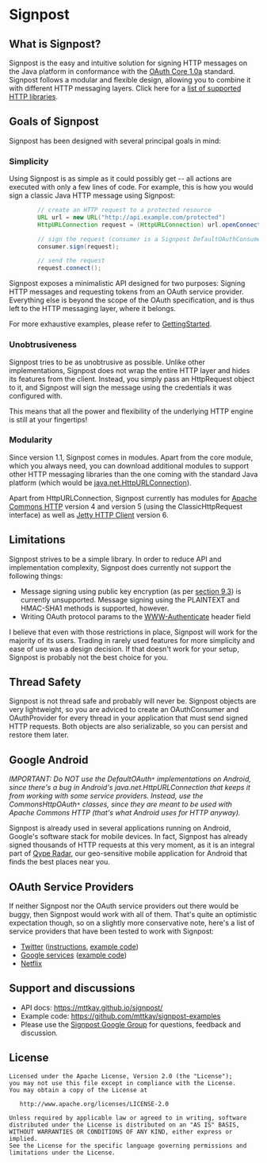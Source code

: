 Signpost
=====================================

What is Signpost?
------------

Signpost is the easy and intuitive solution for signing HTTP messages on the Java platform in conformance with the [OAuth Core 1.0a](https://oauth.net/core/1.0a/) standard. Signpost follows a modular and flexible design, allowing you to combine it with different HTTP messaging layers. Click here for a [list of supported HTTP libraries](docs/SupportedHttpLibraries.md).

Goals of Signpost
------------

Signpost has been designed with several principal goals in mind:

### Simplicity
Using Signpost is as simple as it could possibly get -- all actions are executed with only a few lines of code. For example, this is how you would sign a classic Java HTTP message using Signpost:

```java
        // create an HTTP request to a protected resource
        URL url = new URL("http://api.example.com/protected")
        HttpURLConnection request = (HttpURLConnection) url.openConnection();

        // sign the request (consumer is a Signpost DefaultOAuthConsumer)
        consumer.sign(request);

        // send the request
        request.connect();
```

Signpost exposes a minimalistic API designed for two purposes: Signing HTTP messages and requesting tokens from an OAuth service provider. Everything else is beyond the scope of the OAuth specification, and is thus left to the HTTP messaging layer, where it belongs.

For more exhaustive examples, please refer to [GettingStarted](docs/GettingStarted.md).

### Unobtrusiveness
Signpost tries to be as unobtrusive as possible. Unlike other implementations, Signpost does not wrap the entire HTTP layer and hides its features from the client. Instead, you simply pass an HttpRequest object to it, and Signpost will sign the message using the credentials it was configured with.

This means that all the power and flexibility of the underlying HTTP engine is still at your fingertips!

### Modularity
Since version 1.1, Signpost comes in modules. Apart from the core module, which you always need, you can download additional modules to support other HTTP messaging libraries than the one coming with the standard Java platform (which would be [java.net.HttpURLConnection](https://docs.oracle.com/javase/8/docs/api/java/net/HttpURLConnection.html)).

Apart from HttpURLConnection, Signpost currently has modules for [Apache Commons HTTP](https://hc.apache.org/) version 4 and version 5 (using the ClassicHttpRequest interface) as well as [Jetty HTTP Client](https://www.eclipse.org/jetty/documentation/current/http-client-api.html) version 6.

Limitations
------------
Signpost strives to be a simple library. In order to reduce API and implementation complexity, Signpost does currently not support the following things:

  * Message signing using public key encryption (as per [section 9.3](http://oauth.net/core/1.0#anchor19)) is currently unsupported. Message signing using the PLAINTEXT and HMAC-SHA1 methods is supported, however.
  * Writing OAuth protocol params to the [WWW-Authenticate](https://www.w3.org/Protocols/rfc2616/rfc2616-sec14.html#sec14.47) header field

I believe that even with those restrictions in place, Signpost will work for the majority of its users. Trading in rarely used features for more simplicity and ease of use was a design decision. If that doesn't work for your setup, Signpost is probably not the best choice for you.

Thread Safety
------------
Signpost is not thread safe and probably will never be. Signpost objects are very lightweight, so you are adviced to create an OAuthConsumer and OAuthProvider for every thread in your application that must send signed HTTP requests. Both objects are also serializable, so you can persist and restore them later.

Google Android
------------
*IMPORTANT: Do NOT use the DefaultOAuth`*` implementations on Android, since there's a bug in Android's java.net.HttpURLConnection that keeps it from working with some service providers. Instead, use the CommonsHttpOAuth`*` classes, since they are meant to be used with Apache Commons HTTP (that's what Android uses for HTTP anyway).*

Signpost is already used in several applications running on Android, Google's software stack for mobile devices. In fact, Signpost has already signed thousands of HTTP requests at this very moment, as it is an integral part of [Qype Radar](http://www.qype.co.uk/go-mobile), our geo-sensitive mobile application for Android that finds the best places near you.

OAuth Service Providers
------------
If neither Signpost nor the OAuth service providers out there would be buggy, then Signpost would work with all of them. That's quite an optimistic expectation though, so on a slightly more conservative note, here's a list of service providers that have been tested to work with Signpost:

  * [Twitter](https://developer.twitter.com/en) ([instructions](docs/TwitterAndSignpost.md), [example code](https://github.com/mttkay/signpost-examples/tree/master/OAuthTwitterExample))
  * [Google services](https://code.google.com/apis/accounts/docs/OAuth.html) ([example code](https://github.com/mttkay/signpost-examples/tree/master/OAuthGoogleExample))
  * [Netflix](https://github.com/mttkay/signpost-examples/tree/master/OAuthNetflixExample)


Support and discussions
------------
- API docs: https://mttkay.github.io/signpost/
- Example code: https://github.com/mttkay/signpost-examples
- Please use the [Signpost Google Group](https://groups.google.com/forum/#!forum/signpost-users) for questions, feedback and discussion.

License
------------

    Licensed under the Apache License, Version 2.0 (the "License");
    you may not use this file except in compliance with the License.
    You may obtain a copy of the License at

       http://www.apache.org/licenses/LICENSE-2.0

    Unless required by applicable law or agreed to in writing, software
    distributed under the License is distributed on an "AS IS" BASIS,
    WITHOUT WARRANTIES OR CONDITIONS OF ANY KIND, either express or implied.
    See the License for the specific language governing permissions and
    limitations under the License.
